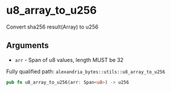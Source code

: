 # u8_array_to_u256

Convert sha256 result(Array) to u256

## Arguments

- `arr` - Span of u8 values, length MUST be 32

Fully qualified path: `alexandria_bytes::utils::u8_array_to_u256`

```rust
pub fn u8_array_to_u256(arr: Span<u8>) -> u256
```
